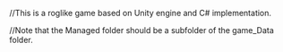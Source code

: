 //This is a roglike game based on Unity engine and C# implementation.

//Note that the Managed folder should be a subfolder of the game_Data folder.


